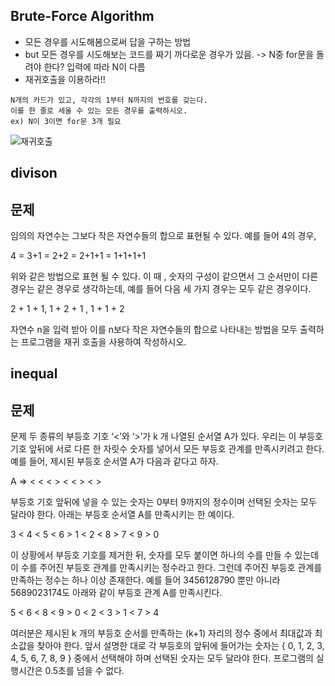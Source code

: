 ## Brute-Force Algorithm
* 모든 경우를 시도해봄으로써 답을 구하는 방법
* but 모든 경우를 시도해보는 코드를 짜기 까다로운 경우가 있음. -> N중 for문을 돌려야 한다? 입력에 따라 N이 다름
* 재귀호출을 이용하라!!
```
N개의 카드가 있고, 각각의 1부터 N까지의 번호를 갖는다.
이를 한 줄로 세울 수 있는 모든 경우를 출력하시오.
ex) N이 3이면 for문 3개 필요
```
![재귀호출](https://user-images.githubusercontent.com/70589857/104845384-7dd30280-5918-11eb-972a-91f4b9d0529d.PNG)

## divison
문제
-------------------------------------------------------------------

임의의 자연수는 그보다 작은 자연수들의 합으로 표현될 수 있다. 예를 들어 4의 경우,

4
= 3+1
= 2+2
= 2+1+1
= 1+1+1+1

위와 같은 방법으로 표현 될 수 있다. 이 때 , 숫자의 구성이 같으면서 그 순서만이 다른 경우는 같은 경우로 생각하는데, 
예를 들어 다음 세 가지 경우는 모두 같은 경우이다.

2 + 1 + 1, 1 + 2 + 1 , 1 + 1 + 2

자연수 n을 입력 받아 이를 n보다 작은 자연수들의 합으로 나타내는 방법을 모두 출력하는 프로그램을 재귀 호출을 사용하여 작성하시오.
## inequal

문제
--------------------------------------------------------------------------
문제
두 종류의 부등호 기호 ‘<’와 ‘>’가 k 개 나열된 순서열 A가 있다. 우리는 이 부등호 기호 앞뒤에 서로 다른 한 자릿수 숫자를 넣어서 모든 부등호 관계를 만족시키려고 한다. 예를 들어, 제시된 부등호 순서열 A가 다음과 같다고 하자.

A ⇒ < < < > < < > < >

부등호 기호 앞뒤에 넣을 수 있는 숫자는 0부터 9까지의 정수이며 선택된 숫자는 모두 달라야 한다. 아래는 부등호 순서열 A를 만족시키는 한 예이다.

3 < 4 < 5 < 6 > 1 < 2 < 8 > 7 < 9 > 0

이 상황에서 부등호 기호를 제거한 뒤, 숫자를 모두 붙이면 하나의 수를 만들 수 있는데 이 수를 주어진 부등호 관계를 만족시키는 정수라고 한다. 그런데 주어진 부등호 관계를 만족하는 정수는 하나 이상 존재한다. 예를 들어 3456128790 뿐만 아니라 5689023174도 아래와 같이 부등호 관계 A를 만족시킨다.

5 < 6 < 8 < 9 > 0 < 2 < 3 > 1 < 7 > 4

여러분은 제시된 k 개의 부등호 순서를 만족하는 (k+1) 자리의 정수 중에서 최대값과 최소값을 찾아야 한다. 앞서 설명한 대로 각 부등호의 앞뒤에 들어가는 숫자는 { 0, 1, 2, 3, 4, 5, 6, 7, 8, 9 } 중에서 선택해야 하며 선택된 숫자는 모두 달라야 한다. 프로그램의 실행시간은 0.5초를 넘을 수 없다.

